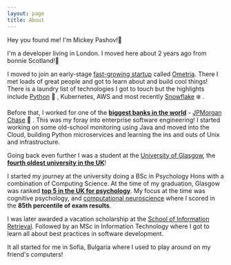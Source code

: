 ```yaml
---
layout: page
title: About
---
```


<p class="message">
  Hey you found me! I'm Mickey Pashov!👋 
</p>

I'm a developer living in London. I moved here about 2 years ago from bonnie Scotland!🏴󠁧󠁢󠁳󠁣󠁴󠁿

I moved to join an early-stage [fast-growing startup](https://techcrunch.com/2019/09/23/customer-marketing-platform-ometria-raises-21m-series-b-round-led-by-octopus-ventures/) called [Ometria](https://ometria.com).
There I met loads of great people and got to learn about and build cool things!
There is a laundry list of technologies I got to touch but the highlights include [Python](https://python.org) 🐍 , 
Kubernetes, AWS and most recently [Snowflake](https://www.snowflake.com/) ❄️ .

Before that, I worked for one of the [**biggest banks in the world**](https://www.jpmorganchase.com/corporate/investor-relations/document/2d96e1cf-0805-4cd6-82e9-82dfd00a3dba.pdf) - [JPMorgan Chase](https://www.jpmorganchase.com/) 🏦 .
This was my foray into enterprise software engineering! I started working on some old-school monitoring using Java and 
moved into the Cloud, building Python microservices and learning the ins and outs of Unix and infrastructure.

Going back even further I was a student at the [University of Glasgow](https://www.gla.ac.uk/), the [**fourth oldest university in the UK**](https://en.wikipedia.org/wiki/Ancient_university)!

I started my journey at the university doing a BSc in Psychology Hons with a combination of Computing Science.
At the time of my graduation, Glasgow was ranked [**top 5 in the UK for psychology**](https://www.theguardian.com/education/table/2013/jun/04/university-guide-psychology). My focus at the time was cognitive psychology, and 
[computational neuroscience](https://www.gla.ac.uk/researchinstitutes/neurosciencepsychology/teaching/undergraduate/) where I scored in the **85th percentile of exam results**.

I was later awarded a vacation scholarship at the [School of Information Retrieval](https://www.gla.ac.uk/schools/computing/research/researchsections/ida-section/informationretrieval/). Followed by an MSc in Information Technology where I got to learn all about 
best practices in software development.

It all started for me in Sofia, Bulgaria where I used to play around on my friend's computers!
